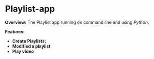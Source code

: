 # Playlist-app

**Overview:** The Playlist app running on command line and using _Python_. 

**Features:**
- **Create Playlists:**
- **Modified a playlist**
- **Play video**
